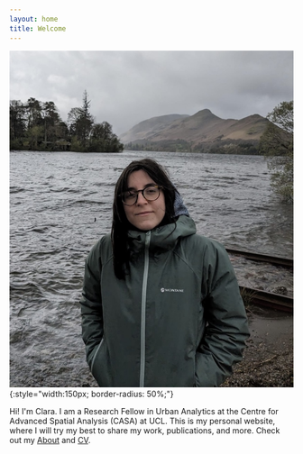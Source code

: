 ```yaml
---
layout: home
title: Welcome
---
```

![Profile photo](/profile.jpg){:style="width:150px; border-radius: 50%;"}

Hi! I'm Clara. I am a Research Fellow in Urban Analytics at the Centre for Advanced Spatial Analysis (CASA) at UCL.
This is my personal website, where I will try my best to share my work, publications, and more. Check out my [About](about/) and [CV](cv.pdf).


